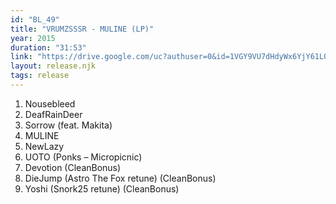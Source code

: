 ```yaml
---
id: "BL_49"
title: "VRUMZSSSR - MULINE (LP)"
year: 2015
duration: "31:53"
link: "https://drive.google.com/uc?authuser=0&id=1VGY9VU7dHdyWx6YjY61LQ1jfmqELYUZz&export=download"
layout: release.njk
tags: release
---
```


01. Nousebleed
02. DeafRainDeer
03. Sorrow (feat. Makita)
04. MULINE
05. NewLazy
06. UOTO (Ponks – Micropicnic)
07. Devotion (CleanBonus)
08. DieJump (Astro The Fox retune) (CleanBonus)
09. Yoshi (Snork25 retune) (CleanBonus)
